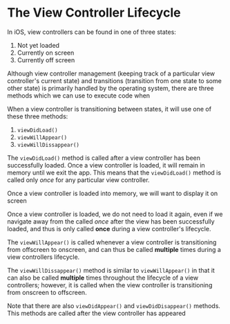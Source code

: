 # The View Controller Lifecycle

In iOS, view controllers can be found in one of three states:

1. Not yet loaded
2. Currently on screen
3. Currently off screen

Although view controller management (keeping track of a particular view controller's current state) and transitions (transition from one state to some other state) is primarily handled by the operating system, there are three methods which we can use to execute code when

When a view controller is transitioning between states, it will use one of these three methods:

1. `viewDidLoad()`
2. `viewWillAppear()`
3. `viewWillDissappear()`


The `viewDidLoad()` method is called after a view controller has been successfully loaded. Once a view controller is loaded, it will remain in memory until we exit the app. This means that the `viewDidLoad()` method is called only *once* for any particular view controller.

Once a view controller is loaded into memory, we will want to display it on screen

 Once a view controller is loaded, we do not need to load it again, even if we navigate away from the called *once*  after the view has been successfully loaded, and thus is only called **once** during a view controller's lifecycle.

The `viewWillAppear()` is called whenever a view controller is transitioning from offscreen to onscreen, and can thus be called **multiple** times during a view controllers lifecycle.

The `viewWillDissappear()` method is similar to `viewWillAppear()` in that it can also be called **multiple** times throughout the lifecycle of a view controllers; however, it is called when the view controller is transitioning from onscreen to offscreen.

Note that there are also `viewDidAppear()` and `viewDidDisappear()` methods. This methods are called after the view controller has appeared
